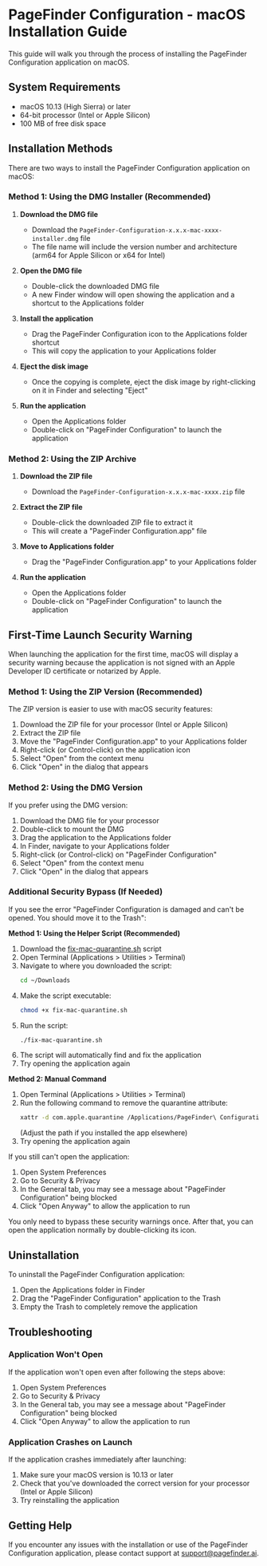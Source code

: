 # PageFinder Configuration - macOS Installation Guide

This guide will walk you through the process of installing the PageFinder Configuration application on macOS.

## System Requirements

- macOS 10.13 (High Sierra) or later
- 64-bit processor (Intel or Apple Silicon)
- 100 MB of free disk space

## Installation Methods

There are two ways to install the PageFinder Configuration application on macOS:

### Method 1: Using the DMG Installer (Recommended)

1. **Download the DMG file**
   - Download the `PageFinder-Configuration-x.x.x-mac-xxxx-installer.dmg` file
   - The file name will include the version number and architecture (arm64 for Apple Silicon or x64 for Intel)

2. **Open the DMG file**
   - Double-click the downloaded DMG file
   - A new Finder window will open showing the application and a shortcut to the Applications folder

3. **Install the application**
   - Drag the PageFinder Configuration icon to the Applications folder shortcut
   - This will copy the application to your Applications folder

4. **Eject the disk image**
   - Once the copying is complete, eject the disk image by right-clicking on it in Finder and selecting "Eject"

5. **Run the application**
   - Open the Applications folder
   - Double-click on "PageFinder Configuration" to launch the application

### Method 2: Using the ZIP Archive

1. **Download the ZIP file**
   - Download the `PageFinder-Configuration-x.x.x-mac-xxxx.zip` file

2. **Extract the ZIP file**
   - Double-click the downloaded ZIP file to extract it
   - This will create a "PageFinder Configuration.app" file

3. **Move to Applications folder**
   - Drag the "PageFinder Configuration.app" to your Applications folder

4. **Run the application**
   - Open the Applications folder
   - Double-click on "PageFinder Configuration" to launch the application

## First-Time Launch Security Warning

When launching the application for the first time, macOS will display a security warning because the application is not signed with an Apple Developer ID certificate or notarized by Apple.

### Method 1: Using the ZIP Version (Recommended)

The ZIP version is easier to use with macOS security features:

1. Download the ZIP file for your processor (Intel or Apple Silicon)
2. Extract the ZIP file
3. Move the "PageFinder Configuration.app" to your Applications folder
4. Right-click (or Control-click) on the application icon
5. Select "Open" from the context menu
6. Click "Open" in the dialog that appears

### Method 2: Using the DMG Version

If you prefer using the DMG version:

1. Download the DMG file for your processor
2. Double-click to mount the DMG
3. Drag the application to the Applications folder
4. In Finder, navigate to your Applications folder
5. Right-click (or Control-click) on "PageFinder Configuration"
6. Select "Open" from the context menu
7. Click "Open" in the dialog that appears

### Additional Security Bypass (If Needed)

If you see the error "PageFinder Configuration is damaged and can't be opened. You should move it to the Trash":

**Method 1: Using the Helper Script (Recommended)**

1. Download the [fix-mac-quarantine.sh](https://github.com/auriq/pf-config/raw/main/scripts/fix-mac-quarantine.sh) script
2. Open Terminal (Applications > Utilities > Terminal)
3. Navigate to where you downloaded the script:
   ```bash
   cd ~/Downloads
   ```
4. Make the script executable:
   ```bash
   chmod +x fix-mac-quarantine.sh
   ```
5. Run the script:
   ```bash
   ./fix-mac-quarantine.sh
   ```
6. The script will automatically find and fix the application
7. Try opening the application again

**Method 2: Manual Command**

1. Open Terminal (Applications > Utilities > Terminal)
2. Run the following command to remove the quarantine attribute:
   ```bash
   xattr -d com.apple.quarantine /Applications/PageFinder\ Configuration.app
   ```
   (Adjust the path if you installed the app elsewhere)
3. Try opening the application again

If you still can't open the application:

1. Open System Preferences
2. Go to Security & Privacy
3. In the General tab, you may see a message about "PageFinder Configuration" being blocked
4. Click "Open Anyway" to allow the application to run

You only need to bypass these security warnings once. After that, you can open the application normally by double-clicking its icon.

## Uninstallation

To uninstall the PageFinder Configuration application:

1. Open the Applications folder in Finder
2. Drag the "PageFinder Configuration" application to the Trash
3. Empty the Trash to completely remove the application

## Troubleshooting

### Application Won't Open

If the application won't open even after following the steps above:

1. Open System Preferences
2. Go to Security & Privacy
3. In the General tab, you may see a message about "PageFinder Configuration" being blocked
4. Click "Open Anyway" to allow the application to run

### Application Crashes on Launch

If the application crashes immediately after launching:

1. Make sure your macOS version is 10.13 or later
2. Check that you've downloaded the correct version for your processor (Intel or Apple Silicon)
3. Try reinstalling the application

## Getting Help

If you encounter any issues with the installation or use of the PageFinder Configuration application, please contact support at support@pagefinder.ai.